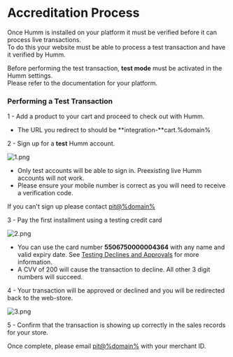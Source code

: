 <h1>Accreditation Process</h1>

Once Humm is installed on your platform it must be verified before it can process live transactions.<br>
To do this your website must be able to process a test transaction and have it verified by Humm.

<div class="panel">
    Before performing the test transaction, <b>test mode</b> must be activated in the Humm settings.<br>
    Please refer to the documentation for your platform.
</div>

### Performing a Test Transaction

1 - Add a product to your cart and proceed to check out with Humm.

- The URL you redirect to should be **integration-**cart.%domain%

2 - Sign up for a **test** Humm account.

![1.png](/img/accreditation/1.png)

- Only test accounts will be able to sign in. Preexisting live Humm accounts will not work.
- Please ensure your mobile number is correct as you will need to receive a verification code.

<div class="panel">
    If you can't sign up please contact <a href="mailto:pit@%domain%">pit@%domain%</a>
</div>

3 - Pay the first installment using a testing credit card

![2.png](/img/accreditation/2.png)

- You can use the card number **5506750000004364** with any name and valid expiry date. See [Testing Declines and Approvals](../../developer_resources/declines_and_approvals) for more information.
- A CVV of 200 will cause the transaction to decline. All other 3 digit numbers will succeed.

4 - Your transaction will be approved or declined and you will be redirected back to the web-store.

![3.png](/img/accreditation/3.png)

5 - Confirm that the transaction is showing up correctly in the sales records for your store.

<div class="panel">
    Once complete, please email <a href="mailto:pit@%domain%?Subject=Humm Accreditation&body=Hi, %0D%0A%0D%0AMy Merchant ID is: %0D%0A%0D%0AI have performed the two test transactions on my website%0D%0A%0D%0ACould you please verify them?%0D%0A%0D%0AThanks,%0D%0A%0D%0A">pit@%domain%</a> with your merchant ID.
</div>
